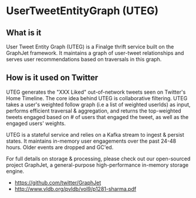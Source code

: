 # UserTweetEntityGraph (UTEG)

## What is it
User Tweet Entity Graph (UTEG) is a Finalge thrift service built on the GraphJet framework. It maintains a graph of user-tweet relationships and serves user recommendations based on traversals in this graph.

## How is it used on Twitter
UTEG generates the "XXX Liked" out-of-network tweets seen on Twitter's Home Timeline.
The core idea behind UTEG is collaborative filtering. UTEG takes a user's weighted follow graph (i.e a list of weighted userIds) as input, 
performs efficient traversal & aggregation, and returns the top-weighted tweets engaged based on # of users that engaged the tweet, as well as 
the engaged users' weights.

UTEG is a stateful service and relies on a Kafka stream to ingest & persist states. It maintains in-memory user engagements over the past 
24-48 hours. Older events are dropped and GC'ed. 

For full details on storage & processing, please check out our open-sourced project GraphJet, a general-purpose high-performance in-memory storage engine.
- https://github.com/twitter/GraphJet
- http://www.vldb.org/pvldb/vol9/p1281-sharma.pdf
